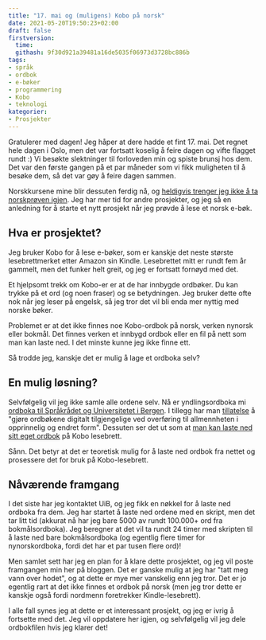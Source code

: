 ```yaml
---
title: "17. mai og (muligens) Kobo på norsk"
date: 2021-05-20T19:50:23+02:00
draft: false
firstversion:
  time:
  githash: 9f30d921a39481a16de5035f06973d3728bc886b
tags:
- språk
- ordbok
- e-bøker
- programmering
- Kobo
- teknologi  
kategorier:
- Prosjekter
---
```


Gratulerer med dagen! Jeg håper at dere hadde et fint 17. mai. Det regnet hele dagen i Oslo, men det var fortsatt koselig å feire dagen og vifte flagget rundt :) Vi besøkte slektninger til forloveden min og spiste brunsj hos dem. Det var den første gangen på et par måneder som vi fikk muligheten til å besøke dem, så det var gøy å feire dagen sammen.

Norskkursene mine blir dessuten ferdig nå, og [heldigvis trenger jeg ikke å ta norskprøven igjen](/post/b2-jeg-klarte-det/). Jeg har mer tid for andre prosjekter, og jeg så en anledning for å starte et nytt prosjekt når jeg prøvde å lese et norsk e-bøk.

<!--more-->

## Hva er prosjektet?
Jeg bruker Kobo for å lese e-bøker, som er kanskje det neste største lesebrettmerket etter Amazon sin Kindle. Lesebrettet mitt er rundt fem år gammelt, men det funker helt greit, og jeg er fortsatt fornøyd med det.

Et hjelpsomt trekk om Kobo-er er at de har innbygde ordbøker. Du kan trykke på et ord (og noen fraser) og se betydningen. Jeg bruker dette ofte nok når jeg leser på engelsk, så jeg tror det vil bli enda mer nyttig med norske bøker.

Problemet er at det ikke finnes noe Kobo-ordbok på norsk, verken nynorsk eller bokmål. Det finnes verken et innbygd ordbok eller en fil på nett som man kan laste ned. I det minste kunne jeg ikke finne ett.

Så trodde jeg, kanskje det er mulig å lage et ordboka selv?

## En mulig løsning?
Selvfølgelig vil jeg ikke samle alle ordene selv. Nå er yndlingsordboka mi [ordboka til Språkrådet og Universitetet i Bergen](https://ordbok.uib.no/). I tillegg har man [tillatelse](https://www.uib.no/ub/fagressurser/spesialsamlingene/142334/lisens-bokm%C3%A5lsordboka-og-nynorskordboka) å "gjøre ordbøkene digitalt tilgjengelige ved overføring til allmennheten i opprinnelig og endret form". Dessuten ser det ut som at [man kan laste ned sitt eget ordbok](https://pgaskin.net/dictutil/dicthtml/install.html) på Kobo lesebrett.

Sånn. Det betyr at det er teoretisk mulig for å laste ned ordbok fra nettet og prosessere det for bruk på Kobo-lesebrett.

## Nåværende framgang
I det siste har jeg kontaktet UiB, og jeg fikk en nøkkel for å laste ned ordboka fra dem. Jeg har startet å laste ned ordene med en skript, men det tar litt tid (akkurat nå har jeg bare 5000 av rundt 100.000+ ord fra bokmålsordboka). Jeg beregner at det vil ta rundt 24 timer med skripten til å laste ned bare bokmålsordboka (og egentlig flere timer for nynorskordboka, fordi det har et par tusen flere ord)!

Men samlet sett har jeg en plan for å klare dette prosjektet, og jeg vil poste framgangen min her på bloggen. Det er ganske mulig at jeg har "tatt meg vann over hodet", og at dette er mye mer vanskelig enn jeg tror. Det er jo egentlig rart at det ikke finnes et ordbok på norsk (men jeg tror dette er kanskje også fordi nordmenn foretrekker Kindle-lesebrett).

I alle fall synes jeg at dette er et interessant prosjekt, og jeg er ivrig å fortsette med det. Jeg vil oppdatere her igjen, og selvfølgelig vil jeg dele ordbokfilen hvis jeg klarer det!
